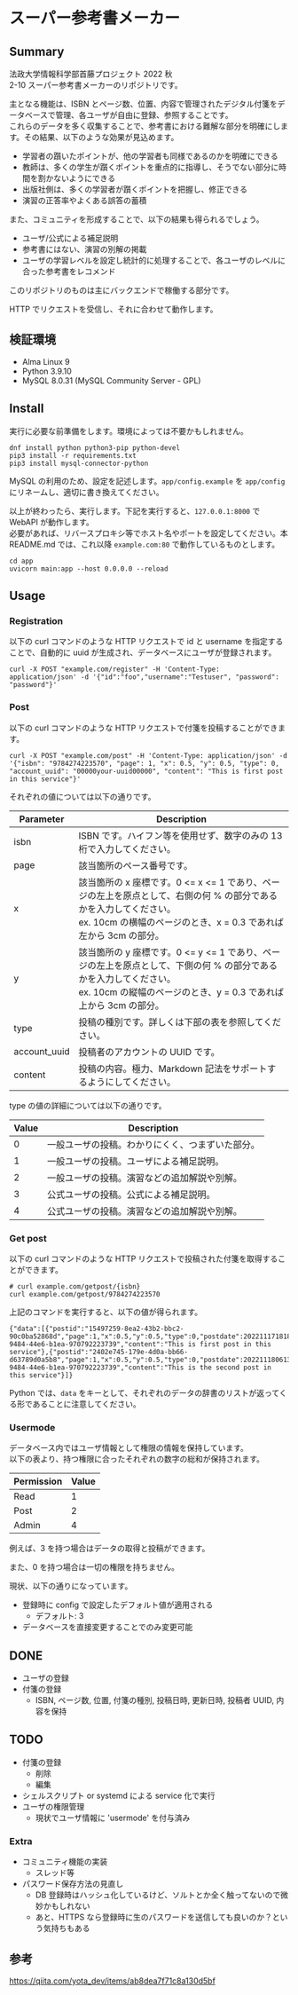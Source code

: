 # スーパー参考書メーカー

## Summary

法政大学情報科学部首藤プロジェクト 2022 秋  
2-10 スーパー参考書メーカーのリポジトリです。

主となる機能は、ISBN とページ数、位置、内容で管理されたデジタル付箋をデータベースで管理、各ユーザが自由に登録、参照することです。  
これらのデータを多く収集することで、参考書における難解な部分を明確にします。その結果、以下のような効果が見込めます。

 - 学習者の躓いたポイントが、他の学習者も同様であるのかを明確にできる
 - 教師は、多くの学生が躓くポイントを重点的に指導し、そうでない部分に時間を割かないようにできる
 - 出版社側は、多くの学習者が躓くポイントを把握し、修正できる
 - 演習の正答率やよくある誤答の蓄積

また、コミュニティを形成することで、以下の結果も得られるでしょう。

 - ユーザ/公式による補足説明
 - 参考書にはない、演習の別解の掲載
 - ユーザの学習レベルを設定し統計的に処理することで、各ユーザのレベルに合った参考書をレコメンド

このリポジトリのものは主にバックエンドで稼働する部分です。

HTTP でリクエストを受信し、それに合わせて動作します。

## 検証環境

 - Alma Linux 9
 - Python 3.9.10
 - MySQL 8.0.31 (MySQL Community Server - GPL)

## Install

実行に必要な前準備をします。環境によっては不要かもしれません。

```
dnf install python python3-pip python-devel
pip3 install -r requirements.txt
pip3 install mysql-connector-python
```

MySQL の利用のため、設定を記述します。`app/config.example` を `app/config` にリネームし、適切に書き換えてください。

以上が終わったら、実行します。下記を実行すると、`127.0.0.1:8000` で WebAPI が動作します。  
必要があれば、リバースプロキシ等でホスト名やポートを設定してください。本 README.md では、これ以降 `example.com:80` で動作しているものとします。

```
cd app
uvicorn main:app --host 0.0.0.0 --reload
```

## Usage

### Registration

以下の curl コマンドのような HTTP リクエストで id と username を指定することで、自動的に uuid が生成され、データベースにユーザが登録されます。

```
curl -X POST "example.com/register" -H 'Content-Type: application/json' -d '{"id":"foo","username":"Testuser", "password": "password"}'
```

### Post

以下の curl コマンドのような HTTP リクエストで付箋を投稿することができます。

```
curl -X POST "example.com/post" -H 'Content-Type: application/json' -d '{"isbn": "9784274223570", "page": 1, "x": 0.5, "y": 0.5, "type": 0, "account_uuid": "00000your-uuid00000", "content": "This is first post in this service"}'
```

それぞれの値については以下の通りです。

|  Parameter  |  Description  |
| ---- | ---- |
|  isbn  | ISBN です。ハイフン等を使用せず、数字のみの 13 桁で入力してください。  |
|  page  | 該当箇所のペース番号です。  |
|  x  |  該当箇所の x 座標です。0 <= x <= 1 であり、ページの左上を原点として、右側の何 % の部分であるかを入力してください。<br>ex. 10cm の横幅のページのとき、x = 0.3 であれば左から 3cm の部分。  |
|  y  |  該当箇所の y 座標です。0 <= y <= 1 であり、ページの左上を原点として、下側の何 % の部分であるかを入力してください。<br>ex. 10cm の縦幅のページのとき、y = 0.3 であれば上から 3cm の部分。  |
|  type  |  投稿の種別です。詳しくは下部の表を参照してください。  |
|  account_uuid  | 投稿者のアカウントの UUID です。  |
|  content  |  投稿の内容。極力、Markdown 記法をサポートするようにしてください。  |

type の値の詳細については以下の通りです。

|  Value  |  Description  |
| ---- | ---- |
|  0  |  一般ユーザの投稿。わかりにくく、つまずいた部分。  |
|  1  |  一般ユーザの投稿。ユーザによる補足説明。  |
|  2  |  一般ユーザの投稿。演習などの追加解説や別解。  |
|  3  |  公式ユーザの投稿。公式による補足説明。  |
|  4  |  公式ユーザの投稿。演習などの追加解説や別解。  |

### Get post

以下の curl コマンドのような HTTP リクエストで投稿された付箋を取得することができます。

```
# curl example.com/getpost/{isbn}
curl example.com/getpost/9784274223570
```

上記のコマンドを実行すると、以下の値が得られます。

```
{"data":[{"postid":"15497259-8ea2-43b2-bbc2-90c0ba52868d","page":1,"x":0.5,"y":0.5,"type":0,"postdate":20221117181806,"updatedate":null,"account_uuid":"0a891785-9484-44e6-b1ea-970792223739","content":"This is first post in this service"},{"postid":"2402e745-179e-4d0a-bb66-d63789d0a5b8","page":1,"x":0.5,"y":0.5,"type":0,"postdate":20221118061359,"updatedate":null,"account_uuid":"0a891785-9484-44e6-b1ea-970792223739","content":"This is the second post in this service"}]}
```

Python では、`data` をキーとして、それぞれのデータの辞書のリストが返ってくる形であることに注意してください。

### Usermode

データベース内ではユーザ情報として権限の情報を保持しています。  
以下の表より、持つ権限に合ったそれぞれの数字の総和が保持されます。

|  Permission  |  Value  |
| ---- | ---- |
|  Read  |  1  |
|  Post  |  2  |
|  Admin  |  4  |

例えば、3 を持つ場合はデータの取得と投稿ができます。

また、0 を持つ場合は一切の権限を持ちません。

現状、以下の通りになっています。

 - 登録時に config で設定したデフォルト値が適用される
   - デフォルト: 3
 - データベースを直接変更することでのみ変更可能

## DONE

 - ユーザの登録
 - 付箋の登録
   - ISBN, ページ数, 位置, 付箋の種別, 投稿日時, 更新日時, 投稿者 UUID, 内容を保持

## TODO

 - 付箋の登録
   - 削除
   - 編集
 - シェルスクリプト or systemd による service 化で実行
 - ユーザの権限管理
   - 現状でユーザ情報に 'usermode' を付与済み

### Extra

 - コミュニティ機能の実装
   - スレッド等
 - パスワード保存方法の見直し
   - DB 登録時はハッシュ化しているけど、ソルトとか全く触ってないので微妙かもしれない
   - あと、HTTPS なら登録時に生のパスワードを送信しても良いのか？という気持ちもある

## 参考
https://qiita.com/yota_dev/items/ab8dea7f71c8a130d5bf


